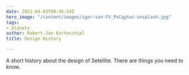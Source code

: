 ```yaml
---
date: 2021-04-03T08:45:54Z
hero_image: "/content/images/igor-son-FV_PxCqgtwc-unsplash.jpg"
tags:
- planetx
author: Robert-Jan Korteschiel
title: Design History

---
```

A short history about the design of Setellite. There are things you need to know.